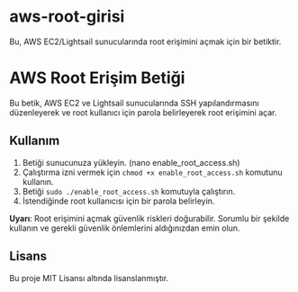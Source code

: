 # aws-root-girisi
Bu, AWS EC2/Lightsail sunucularında root erişimini açmak için bir betiktir.

# AWS Root Erişim Betiği

Bu betik, AWS EC2 ve Lightsail sunucularında SSH yapılandırmasını düzenleyerek ve root kullanıcı için parola belirleyerek root erişimini açar.

## Kullanım

1. Betiği sunucunuza yükleyin. (nano enable_root_access.sh)
2. Çalıştırma izni vermek için `chmod +x enable_root_access.sh` komutunu kullanın.
3. Betiği `sudo ./enable_root_access.sh` komutuyla çalıştırın.
4. İstendiğinde root kullanıcısı için bir parola belirleyin.

**Uyarı**: Root erişimini açmak güvenlik riskleri doğurabilir. Sorumlu bir şekilde kullanın ve gerekli güvenlik önlemlerini aldığınızdan emin olun.

## Lisans

Bu proje MIT Lisansı altında lisanslanmıştır.
